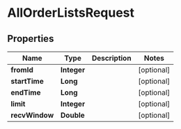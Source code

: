 

# AllOrderListsRequest


## Properties

| Name | Type | Description | Notes |
|------------ | ------------- | ------------- | -------------|
|**fromId** | **Integer** |  |  [optional] |
|**startTime** | **Long** |  |  [optional] |
|**endTime** | **Long** |  |  [optional] |
|**limit** | **Integer** |  |  [optional] |
|**recvWindow** | **Double** |  |  [optional] |



